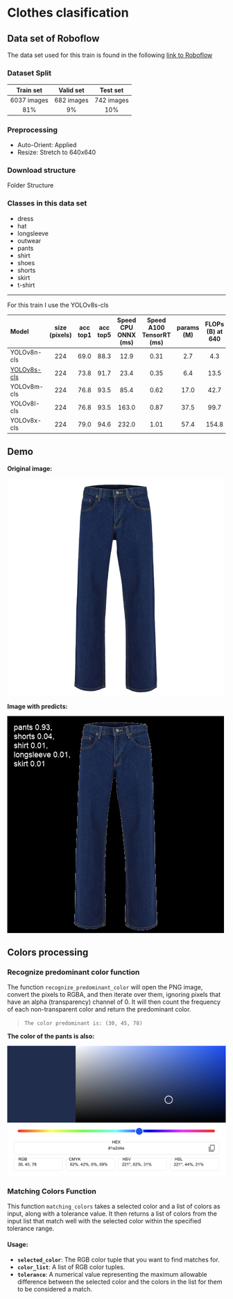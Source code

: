 # Clothes clasification

## Data set of Roboflow

The data set used for this train is found in the following [link to Roboflow](https://universe.roboflow.com/fashion-g3m22/type-k4lkg)

### Dataset Split

|  Train set  | Valid set  |  Test set  |
| :---------: | :--------: | :--------: |
| 6037 images | 682 images | 742 images |
|     81%     |     9%     |    10%     |

### Preprocessing

- Auto-Orient: Applied
- Resize: Stretch to 640x640

### Download structure

Folder Structure

### Classes in this data set

- dress
- hat
- longsleeve
- outwear
- pants
- shirt
- shoes
- shorts
- skirt
- t-shirt

---

For this train I use the YOLOv8s-cls

| Model                                                                                        | size (pixels) | acc top1 | acc top5 | Speed CPU ONNX (ms) | Speed A100 TensorRT (ms) | params (M) | FLOPs (B) at 640 |
| :------------------------------------------------------------------------------------------- | :-----------: | :------: | :------: | :-----------------: | :----------------------: | :--------: | :--------------: |
| YOLOv8n-cls                                                                                  |      224      |   69.0   |   88.3   |        12.9         |           0.31           |    2.7     |       4.3        |
| [YOLOv8s-cls](https://github.com/ultralytics/assets/releases/download/v8.2.0/yolov8s-cls.pt) |      224      |   73.8   |   91.7   |        23.4         |           0.35           |    6.4     |       13.5       |
| YOLOv8m-cls                                                                                  |      224      |   76.8   |   93.5   |        85.4         |           0.62           |    17.0    |       42.7       |
| YOLOv8l-cls                                                                                  |      224      |   76.8   |   93.5   |        163.0        |           0.87           |    37.5    |       99.7       |
| YOLOv8x-cls                                                                                  |      224      |   79.0   |   94.6   |        232.0        |           1.01           |    57.4    |      154.8       |

## Demo

**Original image:**

![original image](images/pants.png)

**Image with predicts:**

![image with predicts](images/results.png)

## Colors processing

### Recognize predominant color function

The function `recognize_predominant_color` will open the PNG image, convert the pixels to RGBA, and then iterate over them, ignoring pixels that have an alpha (transparency) channel of 0. It will then count the frequency of each non-transparent color and return the predominant color.

> `The color predominant is: (30, 45, 78)`

**The color of the pants is also:**

![pants color](images/pants_color.png)

### Matching Colors Function

This function `matching_colors` takes a selected color and a list of colors as input, along with a tolerance value. It then returns a list of colors from the input list that match well with the selected color within the specified tolerance range.

#### Usage:

- **`selected_color`**: The RGB color tuple that you want to find matches for.
- **`color_list`**: A list of RGB color tuples.
- **`tolerance`**: A numerical value representing the maximum allowable difference between the selected color and the colors in the list for them to be considered a match.
